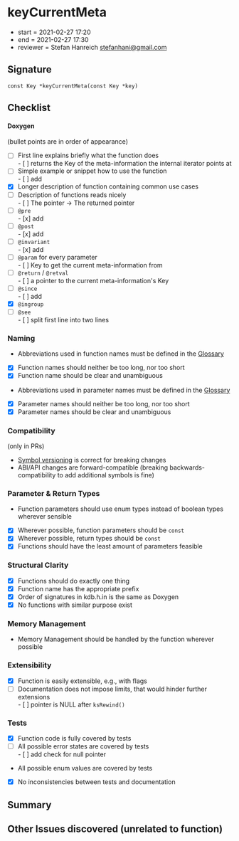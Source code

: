 # keyCurrentMeta

- start = 2021-02-27 17:20
- end = 2021-02-27 17:30
- reviewer = Stefan Hanreich <stefanhani@gmail.com>

## Signature

`const Key *keyCurrentMeta(const Key *key)`

## Checklist

#### Doxygen

(bullet points are in order of appearance)

- [ ] First line explains briefly what the function does  
       - [ ] returns the Key of the meta-information the internal iterator points at
- [ ] Simple example or snippet how to use the function  
       - [ ] add
- [x] Longer description of function containing common use cases
- [ ] Description of functions reads nicely  
       - [ ] The pointer -> The returned pointer
- [ ] `@pre`  
       - [x] add
- [ ] `@post`  
       - [x] add
- [ ] `@invariant`  
       - [x] add
- [ ] `@param` for every parameter  
       - [ ] Key to get the current meta-information from
- [ ] `@return` / `@retval`  
       - [ ] a pointer to the current meta-information's Key
- [ ] `@since`  
       - [ ] add
- [x] `@ingroup`
- [ ] `@see`  
       - [ ] split first line into two lines

### Naming

- Abbreviations used in function names must be defined in the
  [Glossary](/doc/help/elektra-glossary.md)
- [x] Function names should neither be too long, nor too short
- [x] Function name should be clear and unambiguous
- Abbreviations used in parameter names must be defined in the
  [Glossary](/doc/help/elektra-glossary.md)
- [x] Parameter names should neither be too long, nor too short
- [x] Parameter names should be clear and unambiguous

### Compatibility

(only in PRs)

- [Symbol versioning](/doc/dev/symbol-versioning.md)
  is correct for breaking changes
- ABI/API changes are forward-compatible (breaking backwards-compatibility
  to add additional symbols is fine)

### Parameter & Return Types

- Function parameters should use enum types instead of boolean types
  wherever sensible
- [x] Wherever possible, function parameters should be `const`
- [x] Wherever possible, return types should be `const`
- [x] Functions should have the least amount of parameters feasible

### Structural Clarity

- [x] Functions should do exactly one thing
- [x] Function name has the appropriate prefix
- [x] Order of signatures in kdb.h.in is the same as Doxygen
- [x] No functions with similar purpose exist

### Memory Management

- Memory Management should be handled by the function wherever possible

### Extensibility

- [x] Function is easily extensible, e.g., with flags
- [ ] Documentation does not impose limits, that would hinder further extensions  
       - [ ] pointer is NULL after `ksRewind()`

### Tests

- [x] Function code is fully covered by tests
- [ ] All possible error states are covered by tests  
       - [ ] add check for null pointer
- All possible enum values are covered by tests
- [x] No inconsistencies between tests and documentation

## Summary

## Other Issues discovered (unrelated to function)
